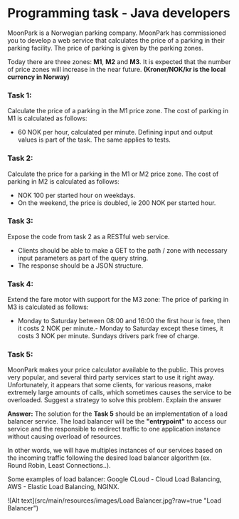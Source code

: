 # Programming task - Java developers

MoonPark is a Norwegian parking company. MoonPark has commissioned you to
develop a web service that calculates the price of a parking in their parking facility.
The price of parking is given by the parking zones. 

Today there are three zones: **M1**, **M2** and **M3**. It is expected that the number of price zones will increase in the near
future.
**(Kroner/NOK/kr is the local currency in Norway)**
### Task 1:
Calculate the price of a parking in the M1 price zone.
The cost of parking in M1 is calculated as follows:
- 60 NOK per hour, calculated per minute.
  Defining input and output values is part of the task. The same applies to tests.

### Task 2:
  Calculate the price for a parking in the M1 or M2 price zone.
  The cost of parking in M2 is calculated as follows:
- NOK 100 per started hour on weekdays.
- On the weekend, the price is doubled, ie 200 NOK per started hour.

### Task 3:
  Expose the code from task 2 as a RESTful web service.
- Clients should be able to make a GET to the path / zone with necessary input
  parameters as part of the query string.
- The response should be a JSON structure.

### Task 4:
  Extend the fare motor with support for the M3 zone:
  The price of parking in M3 is calculated as follows:
- Monday to Saturday between 08:00 and 16:00 the first hour is free, then it costs 2
  NOK per minute.- Monday to Saturday except these times, it costs 3 NOK per minute. Sundays drivers park free of charge.

### Task 5:
  MoonPark makes your price calculator available to the public. This proves very
  popular, and several third party services start to use it right away. Unfortunately, it
  appears that some clients, for various reasons, make extremely large amounts of
  calls, which sometimes causes the service to be overloaded.
  Suggest a strategy to solve this problem. Explain the answer

**Answer:** The solution for the **Task 5** should be an implementation of a load balancer service. 
The load balancer will be the **"entrypoint"** to access our service and the responsible to redirect 
traffic to one application instance without causing overload of resources.

In other words, we will have multiples instances of our services based on the incoming traffic following the desired load 
balancer algorithm (ex. Round Robin, Least Connections..).

Some examples of load balancer: Google CLoud - Cloud Load Balancing, AWS - Elastic Load Balancing, NGINX.

![Alt text](src/main/resources/images/Load Balancer.jpg?raw=true "Load Balancer")


